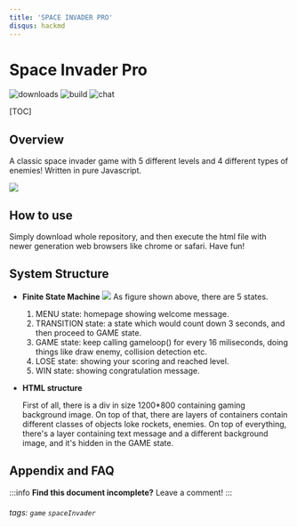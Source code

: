 ```yaml
---
title: 'SPACE INVADER PRO'
disqus: hackmd
---
```


Space Invader Pro
===
![downloads](https://img.shields.io/github/downloads/atom/atom/total.svg)
![build](https://img.shields.io/appveyor/ci/:user/:repo.svg)
![chat](https://img.shields.io/discord/:serverId.svg)




[TOC]

## Overview
A classic space invader game with 5 different levels and 4 different types of enemies! Written in pure Javascript.

![](https://i.imgur.com/5kGeGhx.jpg)


How to use
---
Simply download whole repository, and then execute the html file with newer generation web browsers like chrome or safari. Have fun!


System Structure
---
* **Finite State Machine**
![](https://i.imgur.com/wFVYNLC.jpg)
As figure shown above, there are 5 states.
    1. MENU state: homepage showing welcome message.
    2. TRANSITION state: a state which would count down 3 seconds, and then proceed to GAME state.
    3. GAME state: keep calling gameloop() for every 16 miliseconds, doing things like draw enemy, collision detection etc.
    4. LOSE state: showing your scoring and reached level.
    5. WIN state: showing congratulation message.
* **HTML structure**

    First of all, there is a div in size 1200*800 containing gaming background image. On top of that, there are layers of containers contain different classes of objects loke rockets, enemies. On top of everything, there's a layer containing text message and a different background image, and it's hidden in the GAME state.


## Appendix and FAQ

:::info
**Find this document incomplete?** Leave a comment!
:::

###### tags: `game` `spaceInvader`
